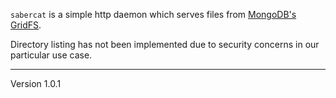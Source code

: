 `sabercat` is a simple http daemon which serves files from [MongoDB's](http://www.mongodb.org/) [GridFS](http://www.mongodb.org/display/DOCS/GridFS).

Directory listing has not been implemented due to security concerns in our particular use case.

---
Version 1.0.1

